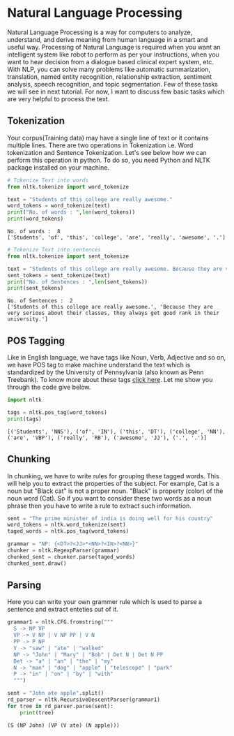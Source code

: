 
# Natural Language Processing

Natural Language Processing is a way for computers to analyze, understand, and derive meaning from human language in a smart and useful way. Processing of Natural Language is required when you want an intelligent system like robot to perform as per your instructions, when you want to hear decision from a dialogue based clinical expert system, etc. With NLP, you can solve many problems like automatic summarization, translation, named entity recognition, relationship extraction, sentiment analysis, speech recognition, and topic segmentation. Few of these tasks we will see in next tutorial. For now, I want to discuss few basic tasks which are very helpful to process the text.

## Tokenization

Your corpus(Training data) may have a single line of text or it contains multiple lines. There are two operations in Tokenization i.e. Word tokenization and Sentence Tokenization. Let's see below how we can perform this operation in python. To do so, you need Python and NLTK package installed on your machine. 


```python
# Tokenize Text into words
from nltk.tokenize import word_tokenize

text = "Students of this college are really awesome."
word_tokens = word_tokenize(text)
print("No. of words : ",len(word_tokens))
print(word_tokens)
```

    No. of words :  8
    ['Students', 'of', 'this', 'college', 'are', 'really', 'awesome', '.']
    


```python
# Tokenize Text into sentences
from nltk.tokenize import sent_tokenize

text = "Students of this college are really awesome. Because they are very serious about their classes, they always get good rank in their university."
sent_tokens = sent_tokenize(text)
print("No. of Sentences : ",len(sent_tokens))
print(sent_tokens)
```

    No. of Sentences :  2
    ['Students of this college are really awesome.', 'Because they are very serious about their classes, they always get good rank in their university.']
    

## POS Tagging

Like in English language, we have tags like Noun, Verb, Adjective and so on, we have POS tag to make machine understand the text which is standardized by the University of Pennsylvania (also known as Penn Treebank). To know more about these tags [click here](https://www.ling.upenn.edu/courses/Fall_2003/ling001/penn_treebank_pos.html). Let me show you through the code give below.


```python
import nltk

tags = nltk.pos_tag(word_tokens)
print(tags)
```

    [('Students', 'NNS'), ('of', 'IN'), ('this', 'DT'), ('college', 'NN'), ('are', 'VBP'), ('really', 'RB'), ('awesome', 'JJ'), ('.', '.')]
    

## Chunking

In chunking, we have to write rules for grouping these tagged words. This will help you to extract the properties of the subject. For example, Cat is a noun but "Black cat" is not a proper noun. "Black" is property (color) of the noun word (Cat). So if you want to consider these two words as a noun phrase then you have to write a rule to extract such information.


```python
sent = "The prime minister of india is doing well for his country"
word_tokens = nltk.word_tokenize(sent)
taged_words = nltk.pos_tag(word_tokens)

grammar = "NP: {<DT>?<JJ>*<NN>?<IN>?<NN>}"
chunker = nltk.RegexpParser(grammar)
chunked_sent = chunker.parse(taged_words)
chunked_sent.draw()
```

## Parsing

Here you can write your own grammer rule which is used to parse a sentence and extract enteties out of it.


```python
grammar1 = nltk.CFG.fromstring("""
  S -> NP VP
  VP -> V NP | V NP PP | V N
  PP -> P NP
  V -> "saw" | "ate" | "walked"
  NP -> "John" | "Mary" | "Bob" | Det N | Det N PP
  Det -> "a" | "an" | "the" | "my"
  N -> "man" | "dog" | "apple" | "telescope" | "park"
  P -> "in" | "on" | "by" | "with"
  """)

sent = "John ate apple".split()
rd_parser = nltk.RecursiveDescentParser(grammar1)
for tree in rd_parser.parse(sent):
    print(tree)
```

    (S (NP John) (VP (V ate) (N apple)))
    
